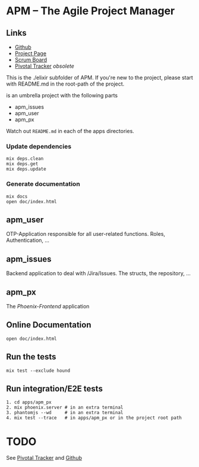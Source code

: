 # APM – The Agile Project Manager

## Links

  * [Github][]
  * [Project Page][]
  * [Scrum Board][]
  * [Pivotal Tracker][] _obsolete_

This is the ./elixir subfolder of APM.
If you're new to the project, please start with README.md in the root-path
of the project.

is an umbrella project with the following parts

  * apm_issues
  * apm_user
  * apm_px

Watch out `README.md` in each of the apps directories.

### Update dependencies

    mix deps.clean
    mix deps.get
    mix deps.update

### Generate documentation

    mix docs
    open doc/index.html

## apm_user

OTP-Application responsible for all user-related functions.
Roles, Authentication, ...

## apm_issues

Backend application to deal with /Jira/Issues. The structs, the repository, ...

## apm_px

The _Phoenix-Frontend_ application

## Online Documentation

    open doc/index.html

## Run the tests

    mix test --exclude hound

## Run integration/E2E tests

    1. cd apps/apm_px
    2. mix phoenix.server # in an extra terminal
    3. phantomjs --wd     # in an extra terminal
    4. mix test --trace   # in apps/apm_px or in the project root path


# TODO

 See [Pivotal Tracker][] and [Github][]





[Github]: https://github.com/TheProgrammingKitchen/apm
[Pivotal Tracker]: https://www.pivotaltracker.com/n/projects/2079917
[Project Page]: https://theprogrammingkitchen.github.io/apm/
[Scrum Board]: https://app.zenhub.com/workspace/o/theprogrammingkitchen/apm/boards?repos=98336128
